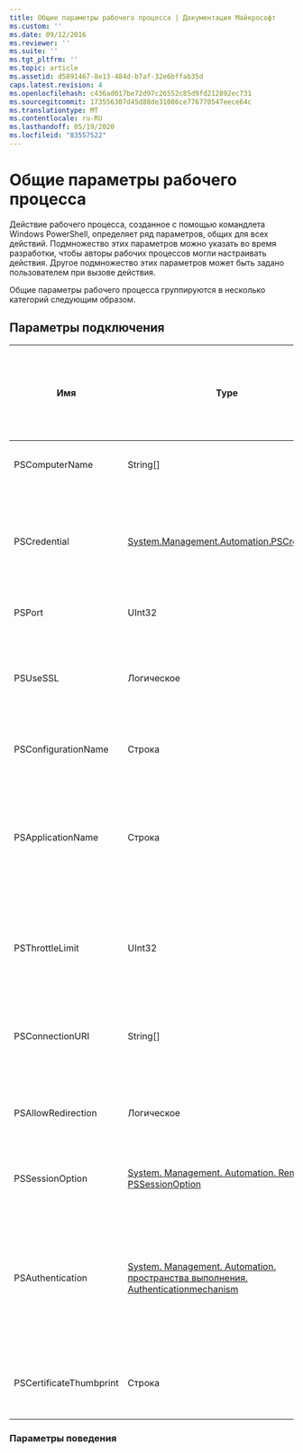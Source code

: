 ```yaml
---
title: Общие параметры рабочего процесса | Документация Майкрософт
ms.custom: ''
ms.date: 09/12/2016
ms.reviewer: ''
ms.suite: ''
ms.tgt_pltfrm: ''
ms.topic: article
ms.assetid: d5891467-8e13-484d-b7af-32e6bffab35d
caps.latest.revision: 4
ms.openlocfilehash: c436ad017be72d97c26552c85d9fd212892ec731
ms.sourcegitcommit: 173556307d45d88de31086ce776770547eece64c
ms.translationtype: MT
ms.contentlocale: ru-RU
ms.lasthandoff: 05/19/2020
ms.locfileid: "83557522"
---
```

# <a name="common-workflow-parameters"></a>Общие параметры рабочего процесса

Действие рабочего процесса, созданное с помощью командлета Windows PowerShell, определяет ряд параметров, общих для всех действий. Подмножество этих параметров можно указать во время разработки, чтобы авторы рабочих процессов могли настраивать действия. Другое подмножество этих параметров может быть задано пользователем при вызове действия.

Общие параметры рабочего процесса группируются в несколько категорий следующим образом.

## <a name="connectivity-parameters"></a>Параметры подключения

|Имя|Type|Описание|Можно указать конечным пользователем во время выполнения?|Может ли быть задано автором рабочего процесса во время разработки?|Может ли быть задано автором рабочего процесса при создании экземпляра?|
|----------|----------|-----------------|-----------------------------------------------------|------------------------------------------------------------|-----------------------------------------------------------|
|PSComputerName|String[]|Список имен компьютеров, для которых нужно запустить задания.|Да|Да|Да|
|PSCredential|[System.Management.Automation.PSCredential](/dotnet/api/System.Management.Automation.PSCredential)|Учетные данные для проверки подлинности, используемые для входа на компьютеры, указанные параметром PSComputerName. Этот параметр допустим, только если указан PSComputerName.|Да|Да|Да|
|PSPort|UInt32|Порт, используемый для запуска рабочего процесса.|Да|Да|Да|
|PSUseSSL|Логическое|Используйте протокол SSL (SSL) для установления безопасного подключения к удаленному компьютеру для запуска рабочего процесса.|Да|Да|Да|
|PSConfigurationName|Строка|Конфигурация сеанса, используемая для запуска рабочего процесса.|Да|Да|Да|
|PSApplicationName|Строка|Часть имени приложения в универсальном коде ресурса (URI) соединения для выполнения рабочего процесса. Используйте этот параметр только в том случае, если не используется параметр ConnectionURI.|Да|Да|Да|
|PSThrottleLimit|UInt32|Максимальное количество одновременных подключений, которое может быть установлено для запуска рабочего процесса.|Да|TBD|Да|
|PSConnectionURI|String[]|Массив полных URI, указывающих конечные точки для интерактивных сеансов, используемых для запуска рабочего процесса.|Да|Да|Да|
|PSAllowRedirection|Логическое|Указывает, разрешено ли перенаправление этого соединения на альтернативный URI для запуска рабочего процесса.|Да|Да|Да|
|PSSessionOption|[System. Management. Automation. Remoting. PSSessionOption](/dotnet/api/System.Management.Automation.Remoting.PSSessionOption)|Дополнительные параметры для сеанса, используемого для запуска рабочего процесса.|Да|Да|Да|
|PSAuthentication|[System. Management. Automation. пространства выполнения. Authenticationmechanism](/dotnet/api/System.Management.Automation.Runspaces.AuthenticationMechanism)|Значение перечисления [System. Management. Automation. пространства имен. Authenticationmechanism](/dotnet/api/System.Management.Automation.Runspaces.AuthenticationMechanism) , указывающее механизм проверки подлинности, используемый для проверки подлинности учетных данных пользователя.|Да|Да|Да|
|PSCertificateThumbprint|Строка|Сертификат цифрового открытого ключа (X509) учетной записи пользователя, имеющей разрешение на запуск рабочего процесса.|Да|Да|Да|

### <a name="behavior-parameters"></a>Параметры поведения
